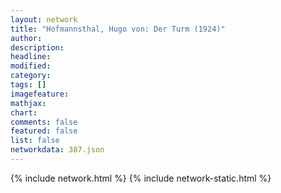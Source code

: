 ```yaml
---
layout: network
title: "Hofmannsthal, Hugo von: Der Turm (1924)"
author:
description:
headline:
modified:
category:
tags: []
imagefeature: 
mathjax: 
chart: 
comments: false
featured: false
list: false
networkdata: 387.json
---
```

{% include network.html %}
{% include network-static.html %}

